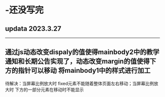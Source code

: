 # -还没写完

## updata 2023.3.27 
---
通过js动态改变dispaly的值使得mainbody2中的教学通知和长期公告实现了，动态改变margin的值使得下方的指针可以移动
将mainbody1中的样式进行加工
---
待解决：当屏幕比例放大时 fixed元素不能随着整体页面左右移动；当屏幕比例放大时 下方的一部分元素在移动时不能显示
